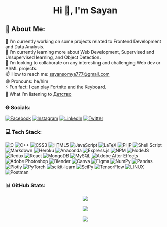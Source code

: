 <h1 align="center"> Hi 👋, I'm Sayan</h1>

## 💫 About Me:
🔭 I’m currently working on some projects related to Frontend Development and Data Analysis.<br>🌱 I’m currently learning more about Web Development, Supervised and Unsupervised learning, and Object Detection.<br>👯 I’m looking to collaborate on any interesting and challenging Web dev or AI/ML projects.<br>📫 How to reach me: <a href="mailto:sayansomya777@gmail.com">sayansomya777@gmail.com</a><br>😄 Pronouns: he/him<br>⚡ Fun fact: I can play Fortnite and the Keyboard.<br>🎵 What I’m listening to [Детство](https://open.spotify.com/track/5snCfoQbJ7S4cYB0K8XuJ4?si=bcc7fe6a71884d00)


### 🌐 Socials:
[![Facebook](https://img.shields.io/badge/Facebook-%231877F2.svg?logo=Facebook&logoColor=white)](https://facebook.com/sayanaymos) [![Instagram](https://img.shields.io/badge/Instagram-%23E4405F.svg?logo=Instagram&logoColor=white)](https://instagram.com/sayan-aymos) [![LinkedIn](https://img.shields.io/badge/LinkedIn-%230077B5.svg?logo=linkedin&logoColor=white)](https://linkedin.com/in/sayan-somya) [![Twitter](https://img.shields.io/badge/Twitter-%231DA1F2.svg?logo=Twitter&logoColor=white)](https://twitter.com/BlisterFalcon)


### 💻 Tech Stack:
![C](https://img.shields.io/badge/c-%2300599C.svg?style=flat&logo=c&logoColor=white) ![C++](https://img.shields.io/badge/c++-%2300599C.svg?style=flat&logo=c%2B%2B&logoColor=white) ![CSS3](https://img.shields.io/badge/css3-%231572B6.svg?style=flat&logo=css3&logoColor=white) ![HTML5](https://img.shields.io/badge/html5-%23E34F26.svg?style=flat&logo=html5&logoColor=white) ![JavaScript](https://img.shields.io/badge/javascript-%23323330.svg?style=flat&logo=javascript&logoColor=%23F7DF1E) ![LaTeX](https://img.shields.io/badge/latex-%23008080.svg?style=flat&logo=latex&logoColor=white) ![PHP](https://img.shields.io/badge/php-%23777BB4.svg?style=flat&logo=php&logoColor=white) ![Shell Script](https://img.shields.io/badge/shell_script-%23121011.svg?style=flat&logo=gnu-bash&logoColor=white) ![Markdown](https://img.shields.io/badge/markdown-%23000000.svg?style=flat&logo=markdown&logoColor=white) ![Heroku](https://img.shields.io/badge/heroku-%23430098.svg?style=flat&logo=heroku&logoColor=white) ![Anaconda](https://img.shields.io/badge/Anaconda-%2344A833.svg?style=flat&logo=anaconda&logoColor=white) ![Express.js](https://img.shields.io/badge/express.js-%23404d59.svg?style=flat&logo=express&logoColor=%2361DAFB) ![NPM](https://img.shields.io/badge/NPM-%23000000.svg?style=flat&logo=npm&logoColor=white) ![NodeJS](https://img.shields.io/badge/node.js-6DA55F?style=flat&logo=node.js&logoColor=white) ![Redux](https://img.shields.io/badge/redux-%23593d88.svg?style=flat&logo=redux&logoColor=white) ![React](https://img.shields.io/badge/react-%2320232a.svg?style=flat&logo=react&logoColor=%2361DAFB) ![MongoDB](https://img.shields.io/badge/MongoDB-%234ea94b.svg?style=flat&logo=mongodb&logoColor=white) ![MySQL](https://img.shields.io/badge/mysql-%2300f.svg?style=flat&logo=mysql&logoColor=white) ![Adobe After Effects](https://img.shields.io/badge/Adobe%20After%20Effects-9999FF.svg?style=flat&logo=Adobe%20After%20Effects&logoColor=white) ![Adobe Photoshop](https://img.shields.io/badge/adobephotoshop-%2331A8FF.svg?style=flat&logo=adobephotoshop&logoColor=white) ![Blender](https://img.shields.io/badge/blender-%23F5792A.svg?style=flat&logo=blender&logoColor=white) ![Canva](https://img.shields.io/badge/Canva-%2300C4CC.svg?style=flat&logo=Canva&logoColor=white) 	![Figma](https://img.shields.io/badge/figma-%23F24E1E.svg?style=flat&logo=figma&logoColor=white) ![NumPy](https://img.shields.io/badge/numpy-%23013243.svg?style=flat&logo=numpy&logoColor=white) ![Pandas](https://img.shields.io/badge/pandas-%23150458.svg?style=flat&logo=pandas&logoColor=white) ![Plotly](https://img.shields.io/badge/Plotly-%233F4F75.svg?style=flat&logo=plotly&logoColor=white) ![PyTorch](https://img.shields.io/badge/PyTorch-%23EE4C2C.svg?style=flat&logo=PyTorch&logoColor=white) ![scikit-learn](https://img.shields.io/badge/scikit--learn-%23F7931E.svg?style=flat&logo=scikit-learn&logoColor=white) ![SciPy](https://img.shields.io/badge/SciPy-%230C55A5.svg?style=flat&logo=scipy&logoColor=%white) ![TensorFlow](https://img.shields.io/badge/TensorFlow-%23FF6F00.svg?style=flat&logo=TensorFlow&logoColor=white) ![LINUX](https://img.shields.io/badge/Linux-FCC624?style=flat&logo=linux&logoColor=black) ![Postman](https://img.shields.io/badge/Postman-FF6C37?style=flat&logo=postman&logoColor=white)


### 📊 GitHub Stats:
<p align="center">
<img src="https://github-readme-stats.vercel.app/api?username=SayanSomya&theme=darcula&hide_border=false&include_all_commits=true&count_private=true"><br/><br>
<img src="https://github-readme-streak-stats.herokuapp.com/?user=SayanSomya&theme=darcula&hide_border=false" styles="display:flex" ><br/><br>
<img src="https://github-readme-stats.vercel.app/api/top-langs/?username=SayanSomya&theme=darcula&hide_border=false&include_all_commits=true&count_private=true&layout=compact">
</p>
